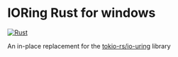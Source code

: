 # IORing Rust for windows

[![Rust](https://github.com/LemonHX/ioring-rs/actions/workflows/ci.yml/badge.svg)](https://github.com/LemonHX/ioring-rs/actions/workflows/ci.yml)

An in-place replacement for the [tokio-rs/io-uring](https://github.com/tokio-rs/io-uring) library